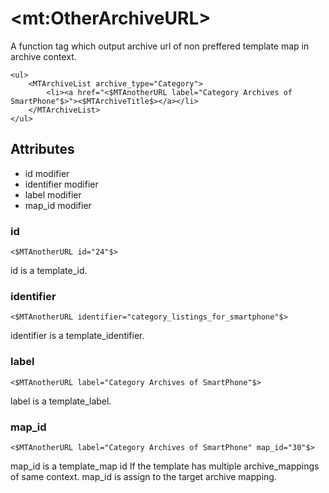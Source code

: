 # &lt;mt:OtherArchiveURL&gt;

A function tag which output archive url of non preffered template map in archive context.

    <ul>
        <MTArchiveList archive_type="Category">
            <li><a href="<$MTAnotherURL label="Category Archives of SmartPhone"$>"><$MTArchiveTitle$></a></li>
        </MTArchiveList>
    </ul>

## Attributes

- id modifier
- identifier modifier
- label modifier
- map_id modifier

### id

    <$MTAnotherURL id="24"$>

id is a template_id.

### identifier

    <$MTAnotherURL identifier="category_listings_for_smartphone"$>

identifier is a template_identifier.

### label

    <$MTAnotherURL label="Category Archives of SmartPhone"$>

label is a template_label.

### map_id

    <$MTAnotherURL label="Category Archives of SmartPhone" map_id="30"$>

map_id is a template_map id
If the template has multiple archive_mappings of same context.
map_id is assign to the target archive mapping.